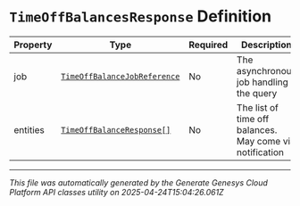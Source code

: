# `TimeOffBalancesResponse` Definition

| Property | Type | Required | Description |
|----------|------|----------|-------------|
| job | [`TimeOffBalanceJobReference`](timeoffbalancejobreference-definition.md) | No | The asynchronous job handling the query |
| entities | [`TimeOffBalanceResponse[]`](timeoffbalanceresponse-definition.md) | No | The list of time off balances. May come via notification |

---

*This file was automatically generated by the Generate Genesys Cloud Platform API classes utility on 2025-04-24T15:04:26.061Z*